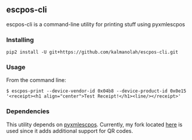 ## escpos-cli

escpos-cli is a command-line utility for printing stuff using pyxmlescpos

### Installing

```
pip2 install -U git+https://github.com/kalmanolah/escpos-cli.git
```

### Usage

From the command line:

```
$ escpos-print --device-vendor-id 0x04b8 --device-product-id 0x0e15 '<receipt><h1 align="center">Test Receipt!</h1><line/></receipt>'
```

### Dependencies

This utility depends on [pyxmlescpos](https://github.com/fvdsn/py-xml-escpos).
Currently, my fork located [here](https://github.com/kalmanolah/py-xml-escpos)
is used since it adds additional support for QR codes.

